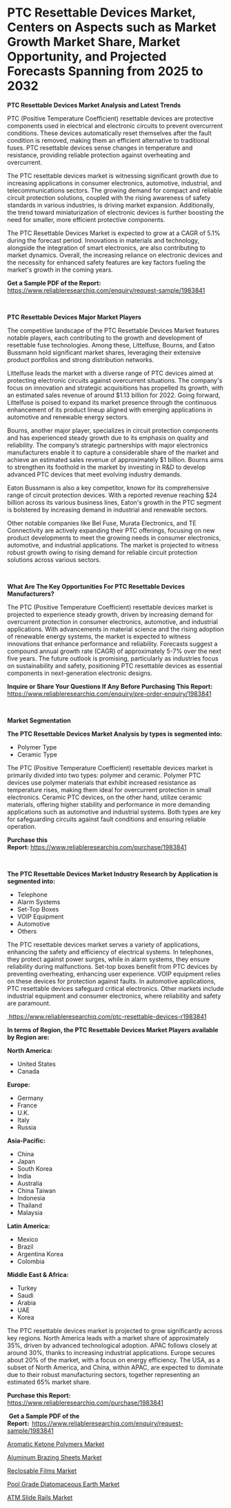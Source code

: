 <p><h1>PTC Resettable Devices Market, Centers on Aspects such as Market Growth Market Share, Market Opportunity, and Projected Forecasts Spanning from 2025 to 2032</h1></p><p><strong>PTC Resettable Devices Market Analysis and Latest Trends</strong></p>
<p><p>PTC (Positive Temperature Coefficient) resettable devices are protective components used in electrical and electronic circuits to prevent overcurrent conditions. These devices automatically reset themselves after the fault condition is removed, making them an efficient alternative to traditional fuses. PTC resettable devices sense changes in temperature and resistance, providing reliable protection against overheating and overcurrent.</p><p>The PTC resettable devices market is witnessing significant growth due to increasing applications in consumer electronics, automotive, industrial, and telecommunications sectors. The growing demand for compact and reliable circuit protection solutions, coupled with the rising awareness of safety standards in various industries, is driving market expansion. Additionally, the trend toward miniaturization of electronic devices is further boosting the need for smaller, more efficient protective components.</p><p>The PTC Resettable Devices Market is expected to grow at a CAGR of 5.1% during the forecast period. Innovations in materials and technology, alongside the integration of smart electronics, are also contributing to market dynamics. Overall, the increasing reliance on electronic devices and the necessity for enhanced safety features are key factors fueling the market's growth in the coming years.</p></p>
<p><strong>Get a Sample PDF of the Report:&nbsp;</strong> <a href="https://www.reliableresearchiq.com/enquiry/request-sample/1983841?utm_campaign=1123&utm_medium=2&utm_source=Github&utm_content=ia&utm_term=03042025&utm_id=ptc-resettable-devices">https://www.reliableresearchiq.com/enquiry/request-sample/1983841</a></p>
<p>&nbsp;</p>
<p><strong>PTC Resettable Devices Major Market Players</strong></p>
<p><p>The competitive landscape of the PTC Resettable Devices Market features notable players, each contributing to the growth and development of resettable fuse technologies. Among these, Littelfuse, Bourns, and Eaton Bussmann hold significant market shares, leveraging their extensive product portfolios and strong distribution networks.</p><p>Littelfuse leads the market with a diverse range of PTC devices aimed at protecting electronic circuits against overcurrent situations. The company's focus on innovation and strategic acquisitions has propelled its growth, with an estimated sales revenue of around $1.13 billion for 2022. Going forward, Littelfuse is poised to expand its market presence through the continuous enhancement of its product lineup aligned with emerging applications in automotive and renewable energy sectors.</p><p>Bourns, another major player, specializes in circuit protection components and has experienced steady growth due to its emphasis on quality and reliability. The company’s strategic partnerships with major electronics manufacturers enable it to capture a considerable share of the market and achieve an estimated sales revenue of approximately $1 billion. Bourns aims to strengthen its foothold in the market by investing in R&D to develop advanced PTC devices that meet evolving industry demands.</p><p>Eaton Bussmann is also a key competitor, known for its comprehensive range of circuit protection devices. With a reported revenue reaching $24 billion across its various business lines, Eaton's growth in the PTC segment is bolstered by increasing demand in industrial and renewable sectors.</p><p>Other notable companies like Bel Fuse, Murata Electronics, and TE Connectivity are actively expanding their PTC offerings, focusing on new product developments to meet the growing needs in consumer electronics, automotive, and industrial applications. The market is projected to witness robust growth owing to rising demand for reliable circuit protection solutions across various sectors.</p></p>
<p>&nbsp;</p>
<p><strong>What Are The Key Opportunities For PTC Resettable Devices Manufacturers?</strong></p>
<p><p>The PTC (Positive Temperature Coefficient) resettable devices market is projected to experience steady growth, driven by increasing demand for overcurrent protection in consumer electronics, automotive, and industrial applications. With advancements in material science and the rising adoption of renewable energy systems, the market is expected to witness innovations that enhance performance and reliability. Forecasts suggest a compound annual growth rate (CAGR) of approximately 5-7% over the next five years. The future outlook is promising, particularly as industries focus on sustainability and safety, positioning PTC resettable devices as essential components in next-generation electronic designs.</p></p>
<p><strong>Inquire or Share Your Questions If Any Before Purchasing This Report:</strong> <a href="https://www.reliableresearchiq.com/enquiry/pre-order-enquiry/1983841?utm_campaign=1123&utm_medium=2&utm_source=Github&utm_content=ia&utm_term=03042025&utm_id=ptc-resettable-devices">https://www.reliableresearchiq.com/enquiry/pre-order-enquiry/1983841</a></p>
<p>&nbsp;</p>
<p><strong>Market Segmentation</strong></p>
<p><strong>The PTC Resettable Devices Market Analysis by types is segmented into:</strong></p>
<p><ul><li>Polymer Type</li><li>Ceramic Type</li></ul></p>
<p><p>The PTC (Positive Temperature Coefficient) resettable devices market is primarily divided into two types: polymer and ceramic. Polymer PTC devices use polymer materials that exhibit increased resistance as temperature rises, making them ideal for overcurrent protection in small electronics. Ceramic PTC devices, on the other hand, utilize ceramic materials, offering higher stability and performance in more demanding applications such as automotive and industrial systems. Both types are key for safeguarding circuits against fault conditions and ensuring reliable operation.</p></p>
<p><strong>Purchase this Report:&nbsp;</strong><a href="https://www.reliableresearchiq.com/purchase/1983841?utm_campaign=1123&utm_medium=2&utm_source=Github&utm_content=ia&utm_term=03042025&utm_id=ptc-resettable-devices">https://www.reliableresearchiq.com/purchase/1983841</a></p>
<p>&nbsp;</p>
<p><strong>The PTC Resettable Devices Market Industry Research by Application is segmented into:</strong></p>
<p><ul><li>Telephone</li><li>Alarm Systems</li><li>Set-Top Boxes</li><li>VOIP Equipment</li><li>Automotive</li><li>Others</li></ul></p>
<p><p>The PTC resettable devices market serves a variety of applications, enhancing the safety and efficiency of electrical systems. In telephones, they protect against power surges, while in alarm systems, they ensure reliability during malfunctions. Set-top boxes benefit from PTC devices by preventing overheating, enhancing user experience. VOIP equipment relies on these devices for protection against faults. In automotive applications, PTC resettable devices safeguard critical electronics. Other markets include industrial equipment and consumer electronics, where reliability and safety are paramount.</p></p>
<p><a href="https://www.reliableresearchiq.com/ptc-resettable-devices-r1983841?utm_campaign=1123&utm_medium=2&utm_source=Github&utm_content=ia&utm_term=03042025&utm_id=ptc-resettable-devices">&nbsp;https://www.reliableresearchiq.com/ptc-resettable-devices-r1983841</a></p>
<p><strong>In terms of Region, the PTC Resettable Devices Market Players available by Region are:</strong></p>
<p>
    <p> <strong> North America: </strong>
        <ul>
            <li>United States</li>
            <li>Canada</li>
        </ul>
        </p> 
    <p> <strong> Europe: </strong>
        <ul>
            <li>Germany</li>
            <li>France</li>
            <li>U.K.</li>
            <li>Italy</li>
            <li>Russia</li>
        </ul>
        </p> 
    <p> <strong> Asia-Pacific: </strong>
        <ul>
            <li>China</li>
            <li>Japan</li>
            <li>South Korea</li>
            <li>India</li>
            <li>Australia</li>
            <li>China Taiwan</li>
            <li>Indonesia</li>
            <li>Thailand</li>
            <li>Malaysia</li>
        </ul>
        </p> 
    <p> <strong> Latin America: </strong>
        <ul>
            <li>Mexico</li>
            <li>Brazil</li>
            <li>Argentina Korea</li>
            <li>Colombia</li>
        </ul>
        </p> 
    <p> <strong> Middle East & Africa: </strong>
        <ul>
            <li>Turkey</li>
            <li>Saudi</li>
            <li>Arabia</li>
            <li>UAE</li>
            <li>Korea</li>
        </ul>
    </p>
    </p>
<p><p>The PTC resettable devices market is projected to grow significantly across key regions. North America leads with a market share of approximately 35%, driven by advanced technological adoption. APAC follows closely at around 30%, thanks to increasing industrial applications. Europe secures about 20% of the market, with a focus on energy efficiency. The USA, as a subset of North America, and China, within APAC, are expected to dominate due to their robust manufacturing sectors, together representing an estimated 65% market share.</p></p>
<p><strong>Purchase this Report: </strong><a href="https://www.reliableresearchiq.com/purchase/1983841?utm_campaign=1123&utm_medium=2&utm_source=Github&utm_content=ia&utm_term=03042025&utm_id=ptc-resettable-devices">https://www.reliableresearchiq.com/purchase/1983841</a></p>
<p>&nbsp;<strong>Get a Sample PDF of the Report:&nbsp;&nbsp;</strong><a href="https://www.reliableresearchiq.com/enquiry/request-sample/1983841?utm_campaign=1123&utm_medium=2&utm_source=Github&utm_content=ia&utm_term=03042025&utm_id=ptc-resettable-devices">https://www.reliableresearchiq.com/enquiry/request-sample/1983841</a></p>
<p><strong></strong></p>
<p><p><a href="https://github.com/puttslukis59/Market-Research-Report-List-1/blob/main/aromatic-ketone-polymers-market.md?utm_campaign=1123&utm_medium=2&utm_source=Github&utm_content=ia&utm_term=03042025&utm_id=ptc-resettable-devices">Aromatic Ketone Polymers Market</a></p><p><a href="https://github.com/foddekampo/Market-Research-Report-List-1/blob/main/aluminum-brazing-sheets-market.md?utm_campaign=1123&utm_medium=2&utm_source=Github&utm_content=ia&utm_term=03042025&utm_id=ptc-resettable-devices">Aluminum Brazing Sheets Market</a></p><p><a href="https://github.com/clemmheisefy/Market-Research-Report-List-1/blob/main/reclosable-films-market.md?utm_campaign=1123&utm_medium=2&utm_source=Github&utm_content=ia&utm_term=03042025&utm_id=ptc-resettable-devices">Reclosable Films Market</a></p><p><a href="https://github.com/furnoirons9e/Market-Research-Report-List-1/blob/main/pool-grade-diatomaceous-earth-market.md?utm_campaign=1123&utm_medium=2&utm_source=Github&utm_content=ia&utm_term=03042025&utm_id=ptc-resettable-devices">Pool Grade Diatomaceous Earth Market</a></p><p><a href="https://github.com/laverkyllozc/Market-Research-Report-List-1/blob/main/atm-slide-rails-market.md?utm_campaign=1123&utm_medium=2&utm_source=Github&utm_content=ia&utm_term=03042025&utm_id=ptc-resettable-devices">ATM Slide Rails Market</a></p></p>